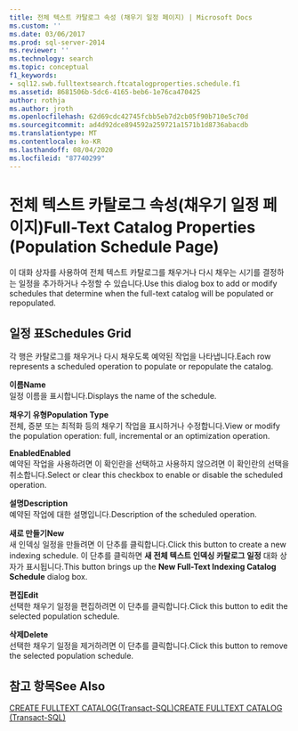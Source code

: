 ```yaml
---
title: 전체 텍스트 카탈로그 속성 (채우기 일정 페이지) | Microsoft Docs
ms.custom: ''
ms.date: 03/06/2017
ms.prod: sql-server-2014
ms.reviewer: ''
ms.technology: search
ms.topic: conceptual
f1_keywords:
- sql12.swb.fulltextsearch.ftcatalogproperties.schedule.f1
ms.assetid: 8681506b-5dc6-4165-beb6-1e76ca470425
author: rothja
ms.author: jroth
ms.openlocfilehash: 62d69cdc42745fcbb5eb7d2cb05f90b710e5c70d
ms.sourcegitcommit: ad4d92dce894592a259721a1571b1d8736abacdb
ms.translationtype: MT
ms.contentlocale: ko-KR
ms.lasthandoff: 08/04/2020
ms.locfileid: "87740299"
---
```

# <a name="full-text-catalog-properties-population-schedule-page"></a><span data-ttu-id="b5cb5-102">전체 텍스트 카탈로그 속성(채우기 일정 페이지)</span><span class="sxs-lookup"><span data-stu-id="b5cb5-102">Full-Text Catalog Properties (Population Schedule Page)</span></span>
  <span data-ttu-id="b5cb5-103">이 대화 상자를 사용하여 전체 텍스트 카탈로그를 채우거나 다시 채우는 시기를 결정하는 일정을 추가하거나 수정할 수 있습니다.</span><span class="sxs-lookup"><span data-stu-id="b5cb5-103">Use this dialog box to add or modify schedules that determine when the full-text catalog will be populated or repopulated.</span></span>  
  
## <a name="schedules-grid"></a><span data-ttu-id="b5cb5-104">일정 표</span><span class="sxs-lookup"><span data-stu-id="b5cb5-104">Schedules Grid</span></span>  
 <span data-ttu-id="b5cb5-105">각 행은 카탈로그를 채우거나 다시 채우도록 예약된 작업을 나타냅니다.</span><span class="sxs-lookup"><span data-stu-id="b5cb5-105">Each row represents a scheduled operation to populate or repopulate the catalog.</span></span>  
  
 <span data-ttu-id="b5cb5-106">**이름**</span><span class="sxs-lookup"><span data-stu-id="b5cb5-106">**Name**</span></span>  
 <span data-ttu-id="b5cb5-107">일정 이름을 표시합니다.</span><span class="sxs-lookup"><span data-stu-id="b5cb5-107">Displays the name of the schedule.</span></span>  
  
 <span data-ttu-id="b5cb5-108">**채우기 유형**</span><span class="sxs-lookup"><span data-stu-id="b5cb5-108">**Population Type**</span></span>  
 <span data-ttu-id="b5cb5-109">전체, 증분 또는 최적화 등의 채우기 작업을 표시하거나 수정합니다.</span><span class="sxs-lookup"><span data-stu-id="b5cb5-109">View or modify the population operation: full, incremental or an optimization operation.</span></span>  
  
 <span data-ttu-id="b5cb5-110">**Enabled**</span><span class="sxs-lookup"><span data-stu-id="b5cb5-110">**Enabled**</span></span>  
 <span data-ttu-id="b5cb5-111">예약된 작업을 사용하려면 이 확인란을 선택하고 사용하지 않으려면 이 확인란의 선택을 취소합니다.</span><span class="sxs-lookup"><span data-stu-id="b5cb5-111">Select or clear this checkbox to enable or disable the scheduled operation.</span></span>  
  
 <span data-ttu-id="b5cb5-112">**설명**</span><span class="sxs-lookup"><span data-stu-id="b5cb5-112">**Description**</span></span>  
 <span data-ttu-id="b5cb5-113">예약된 작업에 대한 설명입니다.</span><span class="sxs-lookup"><span data-stu-id="b5cb5-113">Description of the scheduled operation.</span></span>  
  
 <span data-ttu-id="b5cb5-114">**새로 만들기**</span><span class="sxs-lookup"><span data-stu-id="b5cb5-114">**New**</span></span>  
 <span data-ttu-id="b5cb5-115">새 인덱싱 일정을 만들려면 이 단추를 클릭합니다.</span><span class="sxs-lookup"><span data-stu-id="b5cb5-115">Click this button to create a new indexing schedule.</span></span> <span data-ttu-id="b5cb5-116">이 단추를 클릭하면 **새 전체 텍스트 인덱싱 카탈로그 일정** 대화 상자가 표시됩니다.</span><span class="sxs-lookup"><span data-stu-id="b5cb5-116">This button brings up the **New Full-Text Indexing Catalog Schedule** dialog box.</span></span>  
  
 <span data-ttu-id="b5cb5-117">**편집**</span><span class="sxs-lookup"><span data-stu-id="b5cb5-117">**Edit**</span></span>  
 <span data-ttu-id="b5cb5-118">선택한 채우기 일정을 편집하려면 이 단추를 클릭합니다.</span><span class="sxs-lookup"><span data-stu-id="b5cb5-118">Click this button to edit the selected population schedule.</span></span>  
  
 <span data-ttu-id="b5cb5-119">**삭제**</span><span class="sxs-lookup"><span data-stu-id="b5cb5-119">**Delete**</span></span>  
 <span data-ttu-id="b5cb5-120">선택한 채우기 일정을 제거하려면 이 단추를 클릭합니다.</span><span class="sxs-lookup"><span data-stu-id="b5cb5-120">Click this button to remove the selected population schedule.</span></span>  
  
## <a name="see-also"></a><span data-ttu-id="b5cb5-121">참고 항목</span><span class="sxs-lookup"><span data-stu-id="b5cb5-121">See Also</span></span>  
 [<span data-ttu-id="b5cb5-122">CREATE FULLTEXT CATALOG&#40;Transact-SQL&#41;</span><span class="sxs-lookup"><span data-stu-id="b5cb5-122">CREATE FULLTEXT CATALOG &#40;Transact-SQL&#41;</span></span>](/sql/t-sql/statements/create-fulltext-catalog-transact-sql)  
  
  
